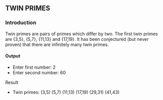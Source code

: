 ## TWIN PRIMES
### Introduction

Twin primes are pairs of primes which differ by two. The first twin primes are {3,5}, {5,7}, {11,13} and {17,19}. It has been conjectured (but never proven) that there are infinitely many twin primes.

#### Output 
* Enter first number: 2
* Enter second number: 60

Result
* Twin primes: (3,5)  (5,7)  (11,13)  (17,19)  (29,31)  (41,43)
